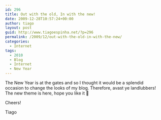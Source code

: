 ```yaml
---
id: 296
title: Out with the old, In with the new!
date: 2009-12-28T10:57:24+00:00
author: tiago
layout: post
guid: http://www.tiagoespinha.net/?p=296
permalink: /2009/12/out-with-the-old-in-with-the-new/
categories:
  - Internet
tags:
  - 2010
  - Blog
  - Internet
  - New Year
---
```

The New Year is at the gates and so I thought it would be a splendid occasion to change the looks of my blog. Therefore, avast ye landlubbers! The new theme is here, hope you like it 🙂

Cheers!
  
Tiago